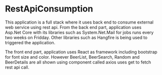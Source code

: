 # RestApiConsumption
This application is a full stack where it uses back end to consume external web service using rest api. From the back end part, application uses Asp.Net Core with its libraries such as System.Net.Mail for jobs runs every two weeks on Fridday. Other libraries such as Hangfire is being used to triggered the application.

The front end part, application uses React as framework including bootstrap for font size and color. However BeerList, BeerSearch, Random and BeerDetails are all shown using component called axios uses get to fetch rest api call.

